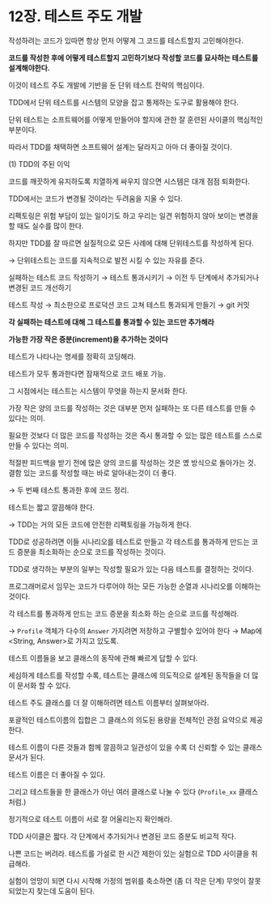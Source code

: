 # 12장. 테스트 주도 개발

작성하려는 코드가 있따면 항상 먼저 어떻게 그 코드를 테스트할지 고민해야한다.

**코드를 작성한 후에 어떻게 테스트할지 고민하기보다 작성할 코드를 묘사하는 테스트를 설계해야한다.**

이것이 테스트 주도 개발에 기반을 둔 단위 테스트 전략의 핵심이다.

TDD에서 단위 테스트를 시스템의 모양을 잡고 통제하는 도구로 활용해야 한다.

단위 테스트는 소프트웨어를 어떻게 만들어야 할지에 관한 잘 훈련된 사이클의 핵심적인 부분이다.

따라서 TDD를 채택하면 소프트웨어 설계는 달라지고 아마 더 좋아질 것이다.

(1) TDD의 주된 이익

코드를 깨끗하게 유지하도록 치열하게 싸우지 않으면 시스템은 대개 점점 퇴화한다.

TDD에서는 코드가 변경될 것이라는 두려움을 지울 수 있다.

리펙토링은 위험 부담이 있는 일이기도 하고 우리는 일견 위험하지 않아 보이는 변경을 할 때도 실수를 많이 한다.

하지만 TDD를 잘 따르면 실질적으로 모든 사례에 대해 단위테스트를 작성하게 된다.

→ 단위테스트는 코드를 지속적으로 발전 시킬 수 있는 자유를 준다.

실패하는 테스트 코드 작성하기 → 테스트 통과시키기 → 이전 두 단계에서 추가되거나 변경된 코드 개선하기

테스트 작성 → 최소한으로 프로덕션 코드 고쳐  테스트 통과되게 만들기 → git 커밋

**각 실패하는 테스트에 대해 그 테스트를 통과할 수 있는 코드만 추가해라**

**가능한 가장 작은 증분(increment)을 추가하는 것이다**

테스트가 나타나는 명세를 정확히 코딩해라.

테스트가 모두 통과한다면 잠재적으로 코드 배포 가능.

그 시점에서는 테스트는 시스템이 무엇을 하는지 문서화 한다.

가장 작은 양의 코드를 작성하는 것은 대부분 먼저 실패하는 또 다른 테스트를 만들 수 있다는 의미.

필요한 것보다 더 많은 코드를 작성하는 것은 즉시 통과할 수 있는 많은 테스트를 스스로 만들 수 있다는 의미.

적절판 피드백을 받기 전에 많은 양의 코드를 작성하는 것은 옜 방식으로 돌아가는 것. 결함 있는 코드를 작성할 때는 바로 알아내는것이 더 좋다.

→ 두 번째 테스트 통과한 후에 코드 정리.

테스트는 짧고 깔끔해야 한다.

→ TDD는 거의 모든 코드에 안전한 리팩토링을 가능하게 한다.

TDD로 성공하려면 이들 시나리오를 테스트로 만들고 각 테스트를 통과하게 만드는 코드 증분을 최소화하는 순으로 코드를 작성하는 것이다.

TDD로 생각하는 부분의 일부는 작성할 필요가 있는 다음 테스트를 결정하는 것이다.

프로그래머로서 임무는 코드가 다루어야 하는 모든 가능한 순열과 시나리오를 이해하는 것이다.

각 테스트를  통과하게 만드는 코드 증분을 최소화 하는 순으로 코드를 작성해라.

→ `Profile` 객체가 다수의 `Answer` 가지려면 저장하고 구별할수 있어야 한다 → Map에 <String, Answer>로 가지고 있도록.

테스트 이름들을 보고 클래스의 동작에 관해 빠르게 답할 수 있다.

세심하게 테스트를 작성할 수록, 테스트는 클래스에 의도적으로 설계된 동작들을 더 많이 문서화 할 수 있다.

테스트 주도 클래스를 더 잘 이해하려면 테스트 이름부터 살펴보아라.

포괄적인 테스트이름의 집합은 그 클래스의 의도된 용량을 전체적인 관점 요약으로 제공한다.

테스트 이름이 다른 것들과 함께 깔끔하고 일관성이 있을 수록 더 신뢰할 수 있는 클래스 문서가 된다.

테스트 이름은 더 좋아질 수 있다.

그리고 테스트들을 한 클래스가 아닌 여러 클래스로 나눌 수 있다 (`Profile_xx` 클래스 처럼.)

정기적으로 테스트 이름이 서로 잘 어울리는지 확인해라.

TDD 사이클은 짧다. 각 단계에서 추가되거나 변경된 코드 증분도 비교적 작다.

나쁜 코드는 버려라. 테스트를 가설로 한 시간 제한이 있는 실험으로 TDD 사이클을 취급해라.

실험이 엉망이 되면 다시 시작해 가정의 범위를 축소하면 (좀 더 작은 단계) 무엇이 잘못되었는지 찾는데 도움이 된다.